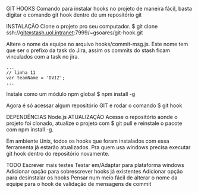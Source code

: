 GIT HOOKS
Comando para instalar hooks no projeto de maneira fácil, basta digitar o comando git hook dentro de um repositório git

INSTALAÇÃO
Clone o projeto pro seu computador. $ git clone ssh://git@stash.uol.intranet:7999/~gsoares/git-hook.git

Altere o nome da equipe no arquivo hooks/commit-msg.js. Este nome tem que ser o prefixo da task do Jira, assim os commits do stash ficam vinculados com a task no jira.

	...
	// linha 11
	var teamName = 'DVIZ';
	...
Instale como um módulo npm global $ npm install -g

Agora é só acessar algum repositório GIT e rodar o comando $ git hook

DEPENDÊNCIAS
Node.js
ATUALIZAÇÃO
Acesse o repositório aonde o projeto foi clonado, atualize o projeto com $ git pull e reinstale o pacote com npm install -g.

Em ambiente Unix, todos os hooks que foram instalados com essa ferramenta já estarão atualizados. Pra quem usa windows precisa executar git hook dentro do repositório novamente.

TODO
Escrever mais testes
Testar em/Adaptar para plataforma windows
Adicionar opção para sobrescrever hooks já existentes
Adicionar opção para desinstalar os hooks
Pensar num meio fácil de alterar o nome da equipe para o hook de validação de mensagens de commit

